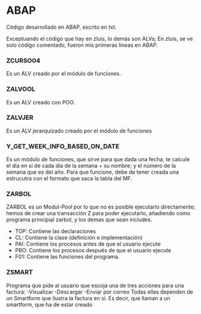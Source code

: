 # ABAP
Código desarrollado en ABAP, escrito en txt. 


Exceptuando el código que hay en zluis, lo demás son ALVs;
En zluis, se ve solo código comentado, fueron mis primeras líneas en ABAP.

### ZCURSO04 
  Es un ALV creado por el módulo de funciones.
  
### ZALVOOL
  Es un ALV creado con POO.
  
### ZALVJER
  Es un ALV jerarquizado creado por el módulo de funciones
  
### Y_GET_WEEK_INFO_BASED_ON_DATE
  Es un módulo de funciones, que sirve para que dada una fecha, te calcule el dia en si de cada dia de la semana + su nombre; y el número de la semana que es del año. Para que funcione, debe de tener creada una estrucutra con el formato que saca la tabla del MF.

### ZARBOL
  ZARBOL es un Modul-Pool por lo que no es posible ejecutarlo directamente; hemos de crear una transacción Z para poder ejecutarlo, añadiendo como programa principial zarbol, y los demas que sean includes. 
 
- TOP: Contiene las declaraciones
- CL: Contiene la clase (definición e implementación)
- PAI: Contiene los procesos antes de que el usuario ejecute
- PBO: Contiene los procesos después de que el usuario ejecute
- F01: Contiene las funciones del programa.
 
### ZSMART
  Programa que pide al usuario que escoja una de tres acciones para una factura:
      -Visualizar
      -Descargar
      -Enviar por correo 
  Todas ellas dependen de un Smartform que ilustra la factura en sí.
  Es decir, que llaman a un smartform, que ha de estar creado
